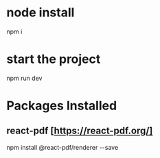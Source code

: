 # node install 
npm i

# start the project
npm run dev


# Packages Installed

## react-pdf [https://react-pdf.org/]

npm install @react-pdf/renderer --save


